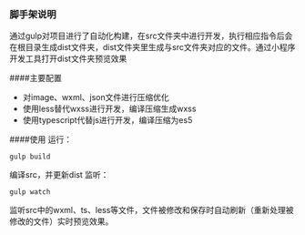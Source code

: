 ### 脚手架说明
通过gulp对项目进行了自动化构建，在src文件夹中进行开发，执行相应指令后会在根目录生成dist文件夹，dist文件夹里生成与src文件夹对应的文件。通过小程序开发工具打开dist文件夹预览效果

####主要配置
 - 对image、wxml、json文件进行压缩优化
 - 使用less替代wxss进行开发，编译压缩生成wxss
 - 使用typescript代替js进行开发，编译压缩为es5

####使用
运行：
```
gulp build
```
编译src，并更新dist
监听：
```
gulp watch
```
监听src中的wxml、ts、less等文件，文件被修改和保存时自动刷新（重新处理被修改的文件）实时预览效果。
